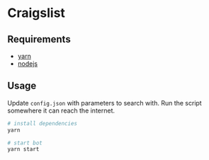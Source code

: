 # Craigslist

## Requirements

- [yarn](https://classic.yarnpkg.com/en/docs/install/#mac-stable)
- [nodejs](https://nodejs.org/en/download/)

## Usage

Update `config.json` with parameters to search with. Run the script somewhere it can reach the internet.

```sh
# install dependencies
yarn

# start bot
yarn start
```


